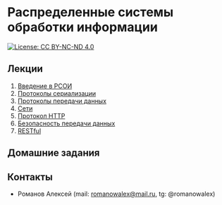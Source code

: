 # Распределенные системы обработки информации

[![License: CC BY-NC-ND 4.0](https://img.shields.io/badge/License-CC%20BY--NC--ND%204.0-lightgrey.svg)](https://creativecommons.org/licenses/by-nc-nd/4.0/)

## Лекции

1. [Введение в РСОИ](/введение%20в%20рсои)
1. [Протоколы сериализации](/протоколы%20сериализации)
1. [Протоколы передачи данных](/протоколы%20передачи%20данных)
1. [Сети](/сети)
1. [Протокол HTTP](/протокол%20http)
1. [Безопасность передачи данных](/безопасность%20передачи%20данных)
1. [RESTful](/restful)

## Домашние задания

## Контакты

* Романов Алексей (mail: romanowalex@mail.ru, tg: @romanowalex)